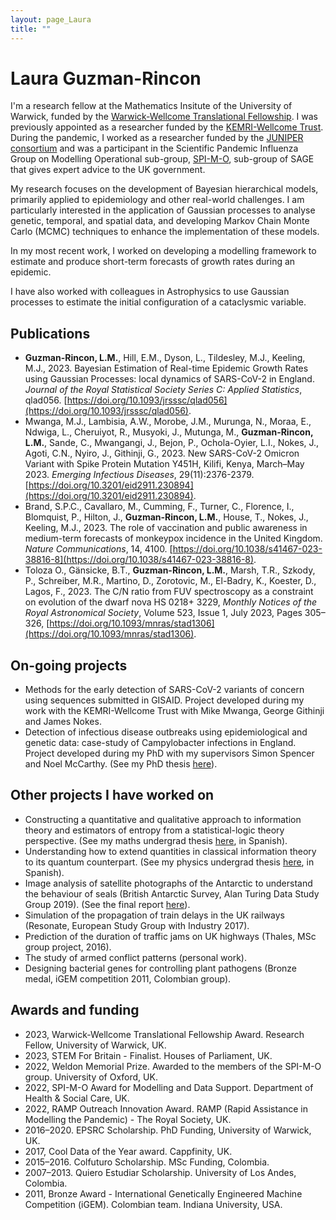 ```yaml
---
layout: page_Laura
title: ""
---
```


# Laura Guzman-Rincon

I'm a research fellow at the Mathematics Insitute of the University of Warwick, funded by the [Warwick-Wellcome Translational Fellowship](https://warwick.ac.uk/fac/sci/med/wellcome-translation/). I was previously appointed as a researcher funded by the [KEMRI-Wellcome Trust](https://kemri-wellcome.org/). During the pandemic, I worked as a researcher funded by the [JUNIPER consortium](https://maths.org/juniper/) and was a participant in the Scientific Pandemic Influenza Group on Modelling Operational sub-group, [SPI-M-O](https://www.gov.uk/government/groups/scientific-pandemic-influenza-subgroup-on-modelling), sub-group of SAGE that gives expert advice to the UK government.

My research focuses on the development of Bayesian hierarchical models, primarily applied to epidemiology and other real-world challenges. I am particularly interested in the application of Gaussian processes to analyse genetic, temporal, and spatial data, and developing Markov Chain Monte Carlo (MCMC) techniques to enhance the implementation of these models.

In my most recent work, I worked on developing a modelling framework to estimate and produce short-term forecasts of growth rates during an epidemic.

I have also worked with colleagues in Astrophysics to use Gaussian processes to estimate the initial configuration of a cataclysmic variable.

## Publications

- **Guzman-Rincon, L.M.**, Hill, E.M., Dyson, L., Tildesley, M.J., Keeling, M.J., 2023. Bayesian Estimation of Real-time Epidemic Growth Rates using Gaussian Processes: local dynamics of SARS-CoV-2 in England. _Journal of the Royal Statistical Society Series C: Applied Statistics_, qlad056. [https://doi.org/10.1093/jrsssc/qlad056](https://doi.org/10.1093/jrsssc/qlad056).
- Mwanga, M.J., Lambisia, A.W., Morobe, J.M., Murunga, N., Moraa, E., Ndwiga, L., Cheruiyot, R., Musyoki, J., Mutunga, M., **Guzman-Rincon, L.M.**, Sande, C., Mwangangi, J., Bejon, P., Ochola-Oyier, L.I., Nokes, J., Agoti, C.N., Nyiro, J., Githinji, G., 2023. New SARS-CoV-2 Omicron Variant with Spike Protein Mutation Y451H, Kilifi, Kenya, March–May 2023. _Emerging Infectious Diseases_, 29(11):2376-2379. [https://doi.org/10.3201/eid2911.230894](https://doi.org/10.3201/eid2911.230894).
- Brand, S.P.C., Cavallaro, M., Cumming, F., Turner, C., Florence, I., Blomquist, P., Hilton, J., **Guzman-Rincon, L.M.**, House, T., Nokes, J., Keeling, M.J., 2023. The role of vaccination and public awareness in medium-term forecasts of monkeypox incidence in the United Kingdom. _Nature Communications_, 14, 4100. [https://doi.org/10.1038/s41467-023-38816-8](https://doi.org/10.1038/s41467-023-38816-8).
- Toloza O., Gänsicke, B.T., **Guzman-Rincon, L.M.**, Marsh, T.R., Szkody, P., Schreiber, M.R., Martino, D., Zorotovic, M., El-Badry, K., Koester, D., Lagos, F., 2023. The C/N ratio from FUV spectroscopy as a constraint on evolution of the dwarf nova HS 0218+ 3229, _Monthly Notices of the Royal Astronomical Society_, Volume 523, Issue 1, July 2023, Pages 305–326, [https://doi.org/10.1093/mnras/stad1306](https://doi.org/10.1093/mnras/stad1306).

## On-going projects
- Methods for the early detection of SARS-CoV-2 variants of concern using sequences submitted in GISAID. Project developed during my work with the KEMRI-Wellcome Trust with Mike Mwanga, George Githinji and James Nokes.
- Detection of infectious disease outbreaks using epidemiological and genetic data: case-study of Campylobacter infections in England. Project developed during my PhD with my supervisors Simon Spencer and Noel McCarthy. (See my PhD thesis [here](https://wrap.warwick.ac.uk/153848/1/WRAP_Theses_Guzman_Rincon_2020.pdf)).

## Other projects I have worked on

- Constructing a quantitative and qualitative approach to information theory and estimators of entropy from a statistical-logic theory perspective. (See my maths undergrad thesis [here](https://warwick.ac.uk/fac/sci/mathsys/people/students/mathsysi/guzmanrincon/tesismate.pdf), in Spanish).
- Understanding how to extend quantities in classical information theory to its quantum counterpart. (See my physics undergrad thesis [here](https://warwick.ac.uk/fac/sci/mathsys/people/students/mathsysi/guzmanrincon/tesisfisica.pdf), in Spanish).
- Image analysis of satellite photographs of the Antarctic to understand the behaviour of seals (British Antarctic Survey, Alan Turing Data Study Group 2019). (See the final report [here](https://www.turing.ac.uk/sites/default/files/2020-02/the_alan_turing_institute_data_study_group_final_report_-_british_antarctic_survey.pdf)).
- Simulation of the propagation of train delays in the UK railways (Resonate, European Study Group with Industry 2017).
- Prediction of the duration of traffic jams on UK highways (Thales, MSc group project, 2016).
- The study of armed conflict patterns (personal work).
- Designing bacterial genes for controlling plant pathogens (Bronze medal, iGEM competition 2011, Colombian group).

## Awards and funding

- 2023, Warwick-Wellcome Translational Fellowship Award. Research Fellow, University of Warwick, UK.
- 2023, STEM For Britain - Finalist. Houses of Parliament, UK.
- 2022, Weldon Memorial Prize. Awarded to the members of the SPI-M-O group. University of Oxford, UK.
- 2022, SPI-M-O Award for Modelling and Data Support. Department of Health & Social Care, UK.
- 2022, RAMP Outreach Innovation Award. RAMP (Rapid Assistance in Modelling the Pandemic) - The Royal Society, UK.
- 2016–2020. EPSRC Scholarship. PhD Funding, University of Warwick, UK.
- 2017, Cool Data of the Year award. Cappfinity, UK.
- 2015–2016. Colfuturo Scholarship. MSc Funding, Colombia.
- 2007–2013. Quiero Estudiar Scholarship. University of Los Andes, Colombia.
- 2011, Bronze Award - International Genetically Engineered Machine Competition (iGEM). Colombian team. Indiana University, USA.
